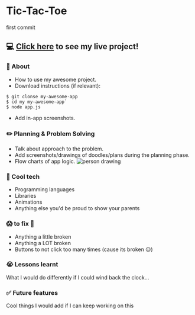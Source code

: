 # Tic-Tac-Toe #
first commit
## :computer: [Click here](https://gist.git.generalassemb.ly/kasun/85189b877c6ce92c3c9337d4d977b79d) to see my live project! 

### :page_facing_up: About 

- How to use my awesome project.
- Download instructions (if relevant):
```
$ git clonse my-awesome-app
$ cd my my-awesome-app`
$ node app.js
```
 - Add in-app screenshots.

### :pencil2: Planning & Problem Solving

- Talk about approach to the problem.
- Add screenshots/drawings of doodles/plans during the planning phase.
- Flow charts of app logic.
![person drawing](https://images.unsplash.com/photo-1581291518633-83b4ebd1d83e?ixlib=rb-1.2.1&ixid=MnwxMjA3fDB8MHxwaG90by1wYWdlfHx8fGVufDB8fHx8&auto=format&fit=crop&w=1170&q=80)

### :rocket: Cool tech

- Programming languages
- Libraries
- Animations
- Anything else you'd be proud to show your parents

### :scream: to fix :poop:

- Anything a little broken
- Anything a LOT broken
- Buttons to not click too many times (cause its broken :unamused:)

### :sob: Lessons learnt

What I would do differently if I could wind back the clock...

### :white_check_mark: Future features

Cool things I would add if I can keep working on this
